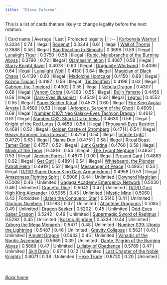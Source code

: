 ```yaml
---
title:  "Disco Inferno"
---
```


This is a list of cards that are likely to change legality before the next rotation.

| Card name | Average | Last | Projected legality |
| :-- |
[Karbonala Warrior](https://db.ygoprodeck.com/card/?search=Karbonala%20Warrior) | 0.3234 | 0.74 | Illegal |
[Rodenut](https://db.ygoprodeck.com/card/?search=Rodenut) | 0.3344 | 0.61 | Illegal |
[Wall of Thorns](https://db.ygoprodeck.com/card/?search=Wall%20of%20Thorns) | 0.3688 | 0.58 | Illegal |
[Bad Reaction to Simochi](https://db.ygoprodeck.com/card/?search=Bad%20Reaction%20to%20Simochi) | 0.3696 | 0.59 | Illegal |
[Lunalight Tiger](https://db.ygoprodeck.com/card/?search=Lunalight%20Tiger) | 0.3750 | 0.58 | Illegal |
[Rubic, Malebranche of the Burning Abyss](https://db.ygoprodeck.com/card/?search=Rubic,%20Malebranche%20of%20the%20Burning%20Abyss) | 0.3790 | 0.72 | Illegal |
[Ojamassimilation](https://db.ygoprodeck.com/card/?search=Ojamassimilation) | 0.4067 | 0.58 | Illegal |
[Starry Knight Rayel](https://db.ygoprodeck.com/card/?search=Starry%20Knight%20Rayel) | 0.4078 | 0.60 | Illegal |
[Dragunity Whirlwind](https://db.ygoprodeck.com/card/?search=Dragunity%20Whirlwind) | 0.4096 | 0.64 | Illegal |
[Lunalight Wolf](https://db.ygoprodeck.com/card/?search=Lunalight%20Wolf) | 0.4130 | 0.64 | Illegal |
[Magician of Black Chaos](https://db.ygoprodeck.com/card/?search=Magician%20of%20Black%20Chaos) | 0.4139 | 0.60 | Illegal |
[Madolche Hootcake](https://db.ygoprodeck.com/card/?search=Madolche%20Hootcake) | 0.4150 | 0.68 | Illegal |
[Kozmo Tincan](https://db.ygoprodeck.com/card/?search=Kozmo%20Tincan) | 0.4187 | 0.56 | Illegal |
[Tin Goldfish](https://db.ygoprodeck.com/card/?search=Tin%20Goldfish) | 0.4198 | 0.63 | Illegal |
[Gabrion, the Timelord](https://db.ygoprodeck.com/card/?search=Gabrion,%20the%20Timelord) | 0.4302 | 0.55 | Illegal |
[Nebula Dragon](https://db.ygoprodeck.com/card/?search=Nebula%20Dragon) | 0.4307 | 0.68 | Illegal |
[Venom Cobra](https://db.ygoprodeck.com/card/?search=Venom%20Cobra) | 0.4363 | 0.55 | Illegal |
[Bujin Yamato](https://db.ygoprodeck.com/card/?search=Bujin%20Yamato) | 0.4450 | 0.56 | Illegal |
[Dark-Eyes Illusionist](https://db.ygoprodeck.com/card/?search=Dark-Eyes%20Illusionist) | 0.4549 | 0.63 | Illegal |
[Leghul](https://db.ygoprodeck.com/card/?search=Leghul) | 0.4552 | 0.55 | Illegal |
[Super Soldier Ritual](https://db.ygoprodeck.com/card/?search=Super%20Soldier%20Ritual) | 0.4573 | 0.60 | Illegal |
[Fire King Avatar Arvata](https://db.ygoprodeck.com/card/?search=Fire%20King%20Avatar%20Arvata) | 0.4589 | 0.53 | Illegal |
[Arionpos, Serpent of the Ghoti](https://db.ygoprodeck.com/card/?search=Arionpos,%20Serpent%20of%20the%20Ghoti) | 0.4609 | 0.69 | Illegal |
[Number C107: Neo Galaxy-Eyes Tachyon Dragon](https://db.ygoprodeck.com/card/?search=Number%20C107:%20Neo%20Galaxy-Eyes%20Tachyon%20Dragon) | 0.4612 | 0.61 | Illegal |
[Number C32: Shark Drake Veiss](https://db.ygoprodeck.com/card/?search=Number%20C32:%20Shark%20Drake%20Veiss) | 0.4630 | 0.56 | Illegal |
[Knight of the Red Lotus](https://db.ygoprodeck.com/card/?search=Knight%20of%20the%20Red%20Lotus) | 0.4658 | 0.54 | Illegal |
[Thousand-Eyes Restrict](https://db.ygoprodeck.com/card/?search=Thousand-Eyes%20Restrict) | 0.4691 | 0.52 | Illegal |
[Golden Castle of Stromberg](https://db.ygoprodeck.com/card/?search=Golden%20Castle%20of%20Stromberg) | 0.4711 | 0.54 | Illegal |
[Heavy Armored Train Ironwolf](https://db.ygoprodeck.com/card/?search=Heavy%20Armored%20Train%20Ironwolf) | 0.4724 | 0.54 | Illegal |
[Infinite Light](https://db.ygoprodeck.com/card/?search=Infinite%20Light) | 0.4729 | 0.53 | Illegal |
[Ojama Duo](https://db.ygoprodeck.com/card/?search=Ojama%20Duo) | 0.4751 | 0.58 | Illegal |
[Ritual Beast Tamer Elder](https://db.ygoprodeck.com/card/?search=Ritual%20Beast%20Tamer%20Elder) | 0.4757 | 0.52 | Illegal |
[Junk Gardna](https://db.ygoprodeck.com/card/?search=Junk%20Gardna) | 0.4760 | 0.58 | Illegal |
[Monk of the Tenyi](https://db.ygoprodeck.com/card/?search=Monk%20of%20the%20Tenyi) | 0.4816 | 0.54 | Illegal |
[The Tyrant Neptune](https://db.ygoprodeck.com/card/?search=The%20Tyrant%20Neptune) | 0.4852 | 0.53 | Illegal |
[Ancient Forest](https://db.ygoprodeck.com/card/?search=Ancient%20Forest) | 0.4870 | 0.90 | Illegal |
[Present Card](https://db.ygoprodeck.com/card/?search=Present%20Card) | 0.4883 | 0.62 | Illegal |
[Get Out!](https://db.ygoprodeck.com/card/?search=Get%20Out!) | 0.4891 | 0.54 | Illegal |
[Whitebeard, the Plunder Patroll Helm](https://db.ygoprodeck.com/card/?search=Whitebeard,%20the%20Plunder%20Patroll%20Helm) | 0.4919 | 0.52 | Illegal |
[Messenger of Peace](https://db.ygoprodeck.com/card/?search=Messenger%20of%20Peace) | 0.4935 | 0.54 | Illegal |
[D/D/D Super Doom King Dark Armageddon](https://db.ygoprodeck.com/card/?search=D/D/D%20Super%20Doom%20King%20Dark%20Armageddon) | 0.4958 | 0.53 | Illegal |
[Amazoness Fighting Spirit](https://db.ygoprodeck.com/card/?search=Amazoness%20Fighting%20Spirit) | 0.5006 | 0.44 | Unlimited |
[Downerd Magician](https://db.ygoprodeck.com/card/?search=Downerd%20Magician) | 0.5008 | 0.46 | Unlimited |
[Gagaga Academy Emergency Network](https://db.ygoprodeck.com/card/?search=Gagaga%20Academy%20Emergency%20Network) | 0.5030 | 0.46 | Unlimited |
[Graceful Dice](https://db.ygoprodeck.com/card/?search=Graceful%20Dice) | 0.5042 | 0.47 | Unlimited |
[D/D/D Gust High King Alexander](https://db.ygoprodeck.com/card/?search=D/D/D%20Gust%20High%20King%20Alexander) | 0.5055 | 0.43 | Unlimited |
[Mystic Mine](https://db.ygoprodeck.com/card/?search=Mystic%20Mine) | 0.5060 | 0.43 | Forbidden |
[Idaten the Conqueror Star](https://db.ygoprodeck.com/card/?search=Idaten%20the%20Conqueror%20Star) | 0.5140 | 0.41 | Unlimited |
[Glorious Numbers](https://db.ygoprodeck.com/card/?search=Glorious%20Numbers) | 0.5183 | 0.37 | Unlimited |
[Atlantean Dragoons](https://db.ygoprodeck.com/card/?search=Atlantean%20Dragoons) | 0.5185 | 0.49 | Unlimited |
[Dragon Seeker](https://db.ygoprodeck.com/card/?search=Dragon%20Seeker) | 0.5202 | 0.45 | Unlimited |
[Odd-Eyes Saber Dragon](https://db.ygoprodeck.com/card/?search=Odd-Eyes%20Saber%20Dragon) | 0.5242 | 0.49 | Unlimited |
[Supermagic Sword of Raptinus](https://db.ygoprodeck.com/card/?search=Supermagic%20Sword%20of%20Raptinus) | 0.5282 | 0.45 | Unlimited |
[Kozmo Sliprider](https://db.ygoprodeck.com/card/?search=Kozmo%20Sliprider) | 0.5339 | 0.44 | Unlimited |
[Zaborg the Mega Monarch](https://db.ygoprodeck.com/card/?search=Zaborg%20the%20Mega%20Monarch) | 0.5471 | 0.48 | Unlimited |
[Number S39: Utopia the Lightning](https://db.ygoprodeck.com/card/?search=Number%20S39:%20Utopia%20the%20Lightning) | 0.5487 | 0.46 | Unlimited |
[Gravity Collapse](https://db.ygoprodeck.com/card/?search=Gravity%20Collapse) | 0.5621 | 0.43 | Unlimited |
[Amulet Dragon](https://db.ygoprodeck.com/card/?search=Amulet%20Dragon) | 0.5633 | 0.45 | Unlimited |
[Vanadis of the Nordic Ascendant](https://db.ygoprodeck.com/card/?search=Vanadis%20of%20the%20Nordic%20Ascendant) | 0.5669 | 0.39 | Unlimited |
[Dante, Pilgrim of the Burning Abyss](https://db.ygoprodeck.com/card/?search=Dante,%20Pilgrim%20of%20the%20Burning%20Abyss) | 0.5688 | 0.47 | Unlimited |
[Lullaby of Obedience](https://db.ygoprodeck.com/card/?search=Lullaby%20of%20Obedience) | 0.5789 | 0.47 | Unlimited |
[Skill Drain](https://db.ygoprodeck.com/card/?search=Skill%20Drain) | 0.6716 | 0.12 | Unlimited |
[Last Chapter of the Noble Knights](https://db.ygoprodeck.com/card/?search=Last%20Chapter%20of%20the%20Noble%20Knights) | 0.8071 | 0.38 | Unlimited |
[Hexe Trude](https://db.ygoprodeck.com/card/?search=Hexe%20Trude) | 0.8720 | 0.20 | Unlimited |

<br>

###### [Back home](index)